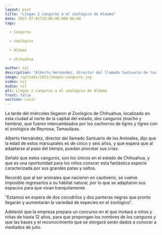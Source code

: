 ```yaml
---
layout: post
title: "Llegan 2 canguros a el zoológico de Aldama"
date: 2021-07-01T16:08:00.000-06:00
tags:
  
  - Canguros
  
  - zoológico
  
  - Aldama
  
  - chihuahua
  
author: nil
description: "Alberto Hernández, director del llamado Santuario de los Animales, dijo que la edad de estos marsupiales es de cinco y seis años y se espera pueda procrear."
image: /uploads/2021/images-canguros.jpg
video: nil
audio: nil
alt: Llegan 2 canguros a el zoológico de Aldama
front: false
section: Local
---
```


La tarde del miércoles llegaron al Zoológico de Chihuahua, localizado en esta ciudad al norte de la capital del estado, dos canguros (macho y hembra), que fueron intercambiados por los cachorros de ligres y tigres con el zoológico de Reynosa, Tamaulipas.

Alberto Hernández, director del llamado Santuario de los Animales, dijo que la edad de estos marsupiales es de cinco y seis años, y que espera que al adaptarse al paso del tiempo, puedan procrear sus crías.

Señaló que estos canguros, son los únicos en el estado de Chihuahua, y que es una oportunidad para los niños conocer esta fantástica especie caracterizada por sus grandes patas y saltos.

Recordó que al ser animales que nacieron en cautiverio, se vuelve imposible regresarlos a su hábitat natural, por lo que se adaptaron sus espacios para que vivan tranquilamente.

“Estamos en espera de dos cocodrilos y dos panteras negras que pronto llegarán y aumentarán la variedad de especies en el zoológico”.

Adelantó que la empresa prepara un concurso en el que invitará a niños y niñas de hasta 12 años, para que propongan los nombres de los canguros y que las bases y el reconocimiento que se otorgará serán dados a conocer a mediados de julio.